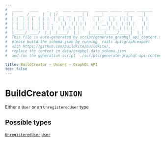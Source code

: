 ```yaml
---
#  _____   ____    _   _  ____ _______   ______ _____ _____ _______
#  |  __  / __   |  | |/ __ __   __| |  ____|  __ _   _|__   __|
#  | |  | | |  | | |  | | |  | | | |    | |__  | |  | || |    | |
#  | |  | | |  | | | . ` | |  | | | |    |  __| | |  | || |    | |
#  | |__| | |__| | | |  | |__| | | |    | |____| |__| || |_   | |
#  |_____/ ____/  |_| _|____/  |_|    |______|_____/_____|  |_|
#  This file is auto-generated by script/generate_graphql_api_content.sh,
#  please build the schema.json by running `rails api:graph:export`
#  with https://github.com/buildkite/buildkite/,
#  replace the content in data/graphql_data_schema.json
#  and run the generation script `./scripts/generate-graphql-api-content.sh`.

title: BuildCreator – Unions – GraphQL API
toc: false
---
```

<!-- vale off -->
<h1 class="has-pills" data-algolia-exclude>
  BuildCreator
  <span class="pill pill--union pill--normal-case pill--large"><code>UNION</code></span>
</h1>
<!-- vale on -->


Either a `User` or an `UnregisteredUser` type







<h2 data-algolia-exclude>Possible types</h2>
<a href="/docs/apis/graphql/schemas/object/unregistereduser" class="pill pill--object pill--normal-case pill--large" title="Go to OBJECT UnregisteredUser"><code>UnregisteredUser</code></a>
<a href="/docs/apis/graphql/schemas/object/user" class="pill pill--object pill--normal-case pill--large" title="Go to OBJECT User"><code>User</code></a>

